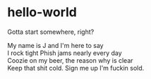 # hello-world
Gotta start somewhere, right?

My name is J and I'm here to say<br/>
I rock tight Phish jams nearly every day<br/>
Coozie on my beer, the reason why is clear<br/>
Keep that shit cold. Sign me up I'm fuckin sold.<br/>
